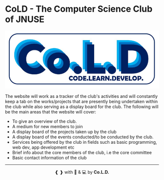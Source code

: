 # CoLD - The Computer Science Club of JNUSE

![Co.L.D.](/assets/images/full_logo.png)

The website will work as a tracker of the club's activities and will constantly keep a tab on the works/projects that are presently being undertaken within the club while also serving as a display board for the club. The following will be the main areas that the website will cover:

- To give an overview of the club.
- A medium for new members to join
- A display board of the projects taken up by the club
- A display board of the events conducted/to be conducted by the club.
- Services being offered by the club in fields such as basic programming, web dev, app development etc
- Brief info about the core members of the club, i.e the core committee
- Basic contact information of the club

<hr>
<p align="center"> ❰ ❱ with 💪 & 💻 by <b>Co.L.D.</b></p>
